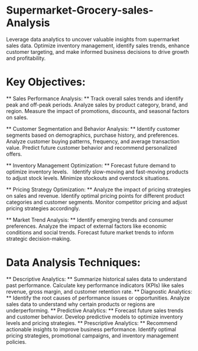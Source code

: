# Supermarket-Grocery-sales-Analysis
Leverage data analytics to uncover valuable insights from supermarket sales data. Optimize inventory management, identify sales trends, enhance customer targeting, and make informed business decisions to drive growth and profitability.    

# Key Objectives:

** Sales Performance Analysis: **
Track overall sales trends and identify peak and off-peak periods.
Analyze sales by product category, brand, and region.
Measure the impact of promotions, discounts, and seasonal factors on sales.

** Customer Segmentation and Behavior Analysis: **
Identify customer segments based on demographics, purchase history, and preferences.
Analyze customer buying patterns, frequency, and average transaction value.
Predict future customer behavior and recommend personalized offers.

** Inventory Management Optimization: **
Forecast future demand to optimize inventory levels.   
Identify slow-moving and fast-moving products to adjust stock levels.
Minimize stockouts and overstock situations.

** Pricing Strategy Optimization: **
Analyze the impact of pricing strategies on sales and revenue.
Identify optimal pricing points for different product categories and customer segments.
Monitor competitor pricing and adjust pricing strategies accordingly.

** Market Trend Analysis: **
Identify emerging trends and consumer preferences.
Analyze the impact of external factors like economic conditions and social trends.
Forecast future market trends to inform strategic decision-making.

# Data Analysis Techniques:

** Descriptive Analytics: **
Summarize historical sales data to understand past performance.
Calculate key performance indicators (KPIs) like sales revenue, gross margin, and customer retention rate.
** Diagnostic Analytics: **
Identify the root causes of performance issues or opportunities.
Analyze sales data to understand why certain products or regions are underperforming.
** Predictive Analytics: **
Forecast future sales trends and customer behavior.
Develop predictive models to optimize inventory levels and pricing strategies.
** Prescriptive Analytics: **
Recommend actionable insights to improve business performance.
Identify optimal pricing strategies, promotional campaigns, and inventory management policies.
